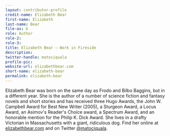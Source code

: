 ```yaml
---
layout: contributor-profile
credit-name: Elizabeth Bear
first-name: Elizabeth
last-name: Bear
file-as: b
role: Author
role-2:
role-3:
title: Elizabeth Bear — Work in Fireside
description:
twitter-handle: matociquala
profile-pic:
website-url: elizabethbear.com
short-name: elizabeth-bear
permalink: elizabeth-bear
---
```

Elizabeth Bear was born on the same day as Frodo and Bilbo Baggins, but in a different year. She is the author of a number of science fiction and fantasy novels and short stories and has received three Hugo Awards, the John W. Campbell Award for Best New Writer (2005), a Sturgeon Award, a Locus Award, an Asimov's Reader's Choice award, a Spectrum Award, and an honorable mention for the Philip K. Dick Award. She lives in a drafty Victorian in Massachusetts with a giant, ridiculous dog. Find her online at [elizabethbear.com](http://elizabethbear.com) and on Twitter [@matociquala](http://www.twitter.com/matociquala).
